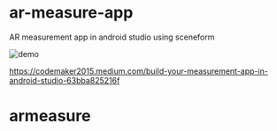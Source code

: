 # ar-measure-app
AR measurement app in android studio using sceneform

![demo](https://github.com/codemaker2015/ar-measure-app/blob/master/demo/demo.gif)

https://codemaker2015.medium.com/build-your-measurement-app-in-android-studio-63bba825216f
# armeasure
